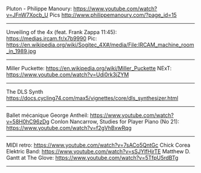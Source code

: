 Pluton - Philippe Manoury: https://www.youtube.com/watch?v=JFnW7Xocb_U
Pics http://www.philippemanoury.com/?page_id=15

-------

Unveiling of the 4x (feat. Frank Zappa 11:45): https://medias.ircam.fr/x7b9990
Pic: https://en.wikipedia.org/wiki/Sogitec_4X#/media/File:IRCAM_machine_room_in_1989.jpg

-------

Miller Puckette: https://en.wikipedia.org/wiki/Miller_Puckette
NExT: https://www.youtube.com/watch?v=Udi0rk3jZYM

------

The DLS Synth https://docs.cycling74.com/max5/vignettes/core/dls_synthesizer.html

------

Ballet mécanique George Antheil: https://www.youtube.com/watch?v=58H0hC96zDg
Conlon Nancarrow, Studies for Player Piano (No 21): https://www.youtube.com/watch?v=f2gVhBxwRqg

------

MIDI retro: https://www.youtube.com/watch?v=7sACo5QntGc
Chick Corea Elektric Band: https://www.youtube.com/watch?v=sSJYlfHjrTE
Matthew D. Gantt at The Glove: https://www.youtube.com/watch?v=5TfpU5rdBTg

------



